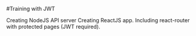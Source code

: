 #Training with JWT

Creating NodeJS API server
Creating ReactJS app.
Including react-router with protected pages (JWT required).
